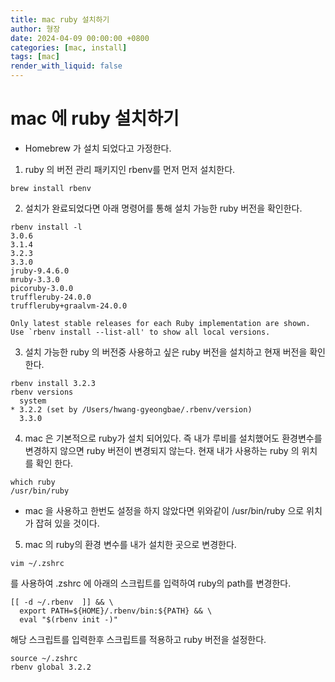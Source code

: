 ```yaml
---
title: mac ruby 설치하기
author: 형장
date: 2024-04-09 00:00:00 +0800
categories: [mac, install]
tags: [mac]
render_with_liquid: false
---
```


# mac 에 ruby 설치하기
* Homebrew 가 설치 되었다고 가정한다.

1. ruby 의 버전 관리 패키지인 rbenv를 먼저 먼저 설치한다.

~~~ shell
brew install rbenv
~~~

2. 설치가 완료되었다면 아래 명령어를 통해 설치 가능한 ruby 버전을 확인한다.

~~~ shell
rbenv install -l
3.0.6
3.1.4
3.2.3
3.3.0
jruby-9.4.6.0
mruby-3.3.0
picoruby-3.0.0
truffleruby-24.0.0
truffleruby+graalvm-24.0.0

Only latest stable releases for each Ruby implementation are shown.
Use `rbenv install --list-all' to show all local versions.
~~~

3. 설치 가능한 ruby 의 버전중 사용하고 싶은 ruby 버전을 설치하고 현재 버전을 확인한다.

~~~ shell
rbenv install 3.2.3
rbenv versions
  system
* 3.2.2 (set by /Users/hwang-gyeongbae/.rbenv/version)
  3.3.0
~~~

4. mac 은 기본적으로 ruby가 설치 되어있다. 즉 내가 루비를 설치했어도 환경변수를 변경하지 않으면 ruby 버전이 변경되지 않는다.
 현재 내가 사용하는 ruby 의 위치를 확인 한다.

~~~ shell
which ruby
/usr/bin/ruby
~~~

- mac 을 사용하고 한번도 설정을 하지 않았다면 위와같이 /usr/bin/ruby 으로 위치가 잡혀 있을 것이다.

5. mac 의 ruby의 환경 변수를 내가 설치한 곳으로 변경한다.

~~~ shell
vim ~/.zshrc
~~~
를 사용하여 .zshrc 에 아래의 스크립트를 입력하여 ruby의 path를 변경한다.

~~~ shell
[[ -d ~/.rbenv  ]] && \
  export PATH=${HOME}/.rbenv/bin:${PATH} && \
  eval "$(rbenv init -)"
~~~

해당 스크립트를 입력한후 스크립트를 적용하고 ruby 버전을 설정한다.

~~~ shell
source ~/.zshrc
rbenv global 3.2.2
~~~

